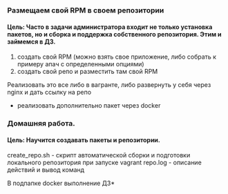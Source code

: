 ### Размещаем свой RPM в своем репозитории
#### Цель: Часто в задачи администратора входит не только установка пакетов, но и сборка и поддержка собственного репозитория. Этим и займемся в ДЗ.

1) создать свой RPM (можно взять свое приложение, либо собрать к примеру апач с определенными опциями)
2) создать свой репо и разместить там свой RPM

  Реализовать это все либо в вагранте, либо развернуть у себя через nginx и дать ссылку на репо 

* реализовать дополнительно пакет через docker

### Домашняя работа.
#### Цель: Научится создавать пакеты и репозитории.

create_repo.sh - скрипт автоматической сборки и подготовки локального репозитория при запуске vagrant
repo.log - описание действий и вывод команд


В подпапке docker выполнение ДЗ*